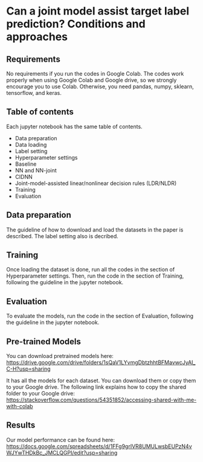 # Can a joint model assist target label prediction? Conditions and approaches


## Requirements

No requirements if you run the codes in Google Colab. The codes work properly when using Google Colab and Google drive, so we strongly encourage you to use Colab. Otherwise, you need pandas, numpy, sklearn, tensorflow, and keras. 

## Table of contents

Each jupyter notebook has the same table of contents.

- Data preparation
 - Data loading
 - Label setting
- Hyperparameter settings
 - Baseline
 - NN and NN-joint
 - CIDNN
 - Joint-model-assisted linear/nonlinear decision rules (LDR/NLDR)
- Training
- Evaluation

## Data preparation

The guideline of how to download and load the datasets in the paper is described. The label setting also is decribed.

## Training

Once loading the dataset is done, run all the codes in the section of Hyperparameter settings. Then, run the code in the section of Training, following the guideline in the jupyter notebook.


## Evaluation

To evaluate the models, run the code in the section of Evaluation, following the guideline in the jupyter notebook.

## Pre-trained Models

You can download pretrained models here:
https://drive.google.com/drive/folders/1sQaV1LYvmgDbtzhhtBFMavwcJyAI_C-H?usp=sharing
 
It has all the models for each dataset. You can download them or copy them to your Google drive. The following link explains how to copy the shared folder to your Google drive: https://stackoverflow.com/questions/54351852/accessing-shared-with-me-with-colab


## Results

Our model performance can be found here: 
https://docs.google.com/spreadsheets/d/1FFg9grIVR8UMULwsbEUPzN4vWJYwTHDkBc_JMCLQGPI/edit?usp=sharing




